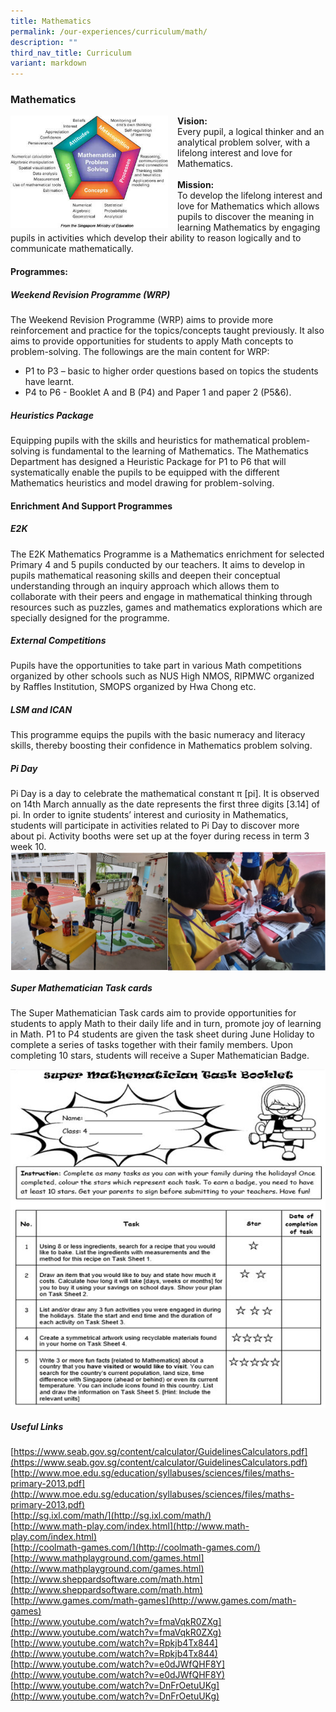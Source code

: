 ```yaml
---
title: Mathematics
permalink: /our-experiences/curriculum/math/
description: ""
third_nav_title: Curriculum
variant: markdown
---
```

### **Mathematics**

<img src="/images/OurExperiences/Curriculum/Maths/Maths%20Framework.jpg" style="width:50%;margin-right:15px;" align="left">**Vision:**<br>Every pupil, a logical thinker and an analytical problem solver, with a lifelong interest and love for Mathematics.<br><br>**Mission:**<br>
To develop the lifelong interest and love for Mathematics which allows pupils to discover the meaning in learning Mathematics by engaging pupils in activities which develop their ability to reason logically and to communicate mathematically.

#### **Programmes:**
##### Weekend Revision Programme (WRP)
The Weekend Revision Programme (WRP) aims to provide more reinforcement and practice for the topics/concepts taught previously. It also aims to provide opportunities for students to apply Math concepts to problem-solving. The followings are the main content for WRP:
* P1 to P3 – basic to higher order questions based on topics the students have learnt.
* P4 to P6 - Booklet A and B (P4) and Paper 1 and paper 2 (P5&amp;6). 


##### Heuristics Package
Equipping pupils with the skills and heuristics for mathematical problem-solving is fundamental to the learning of Mathematics. The Mathematics Department has designed a Heuristic Package for P1 to P6 that will systematically enable the pupils to be equipped with the different Mathematics heuristics and model drawing for problem-solving.



#### **Enrichment And Support Programmes**
##### E2K
The E2K Mathematics Programme is a Mathematics enrichment for selected Primary 4 and 5 pupils conducted by our teachers. It aims to develop in pupils mathematical reasoning skills and deepen their conceptual understanding through an inquiry approach which allows them to collaborate with their peers and engage in mathematical thinking through resources such as puzzles, games and mathematics explorations which are specially designed for the programme.


##### External Competitions
Pupils have the opportunities to take part in various Math competitions organized by other schools such as NUS High NMOS, RIPMWC organized by Raffles Institution, SMOPS organized by Hwa Chong etc.

##### LSM and ICAN
This programme equips the pupils with the basic numeracy and literacy skills, thereby boosting their confidence in Mathematics problem solving.

##### Pi Day
Pi Day is a day to celebrate the mathematical constant π [pi]. It is observed on 14th March annually as the date represents the first three digits [3.14] of pi. In order to ignite students’ interest and curiosity in Mathematics, students will participate in activities related to Pi Day to discover more about pi. Activity booths were set up at the foyer during recess in term 3 week 10.
<br><img align="left" style="width:50%" src="/images/OurExperiences/Curriculum/Maths/math1.png">
<img align="right" style="width:50%" src="/images/OurExperiences/Curriculum/Maths/math2.png">

<br clear="left">

##### Super Mathematician Task cards
The Super Mathematician Task cards aim to provide opportunities for students to apply Math to their daily life and in turn, promote joy of learning in Math. P1 to P4 students are given the task sheet during June Holiday to complete a series of tasks together with their family members. Upon completing 10 stars, students will receive a Super Mathematician Badge.

![](/images/OurExperiences/Curriculum/Maths/math3.png)
<br clear="left">

##### Useful Links
[https://www.seab.gov.sg/content/calculator/GuidelinesCalculators.pdf](https://www.seab.gov.sg/content/calculator/GuidelinesCalculators.pdf)<br>
[http://www.moe.edu.sg/education/syllabuses/sciences/files/maths-primary-2013.pdf](http://www.moe.edu.sg/education/syllabuses/sciences/files/maths-primary-2013.pdf)<br>
[http://sg.ixl.com/math/](http://sg.ixl.com/math/)<br>
[http://www.math-play.com/index.html](http://www.math-play.com/index.html)<br>
[http://coolmath-games.com/](http://coolmath-games.com/)<br>
[http://www.mathplayground.com/games.html](http://www.mathplayground.com/games.html)<br>
[http://www.sheppardsoftware.com/math.htm](http://www.sheppardsoftware.com/math.htm)<br>
[http://www.games.com/math-games](http://www.games.com/math-games)<br>
[http://www.youtube.com/watch?v=fmaVqkR0ZXg](http://www.youtube.com/watch?v=fmaVqkR0ZXg)<br>
[http://www.youtube.com/watch?v=Rpkjb4Tx844](http://www.youtube.com/watch?v=Rpkjb4Tx844)<br>
[http://www.youtube.com/watch?v=e0dJWfQHF8Y](http://www.youtube.com/watch?v=e0dJWfQHF8Y)<br>
[http://www.youtube.com/watch?v=DnFrOetuUKg](http://www.youtube.com/watch?v=DnFrOetuUKg)
